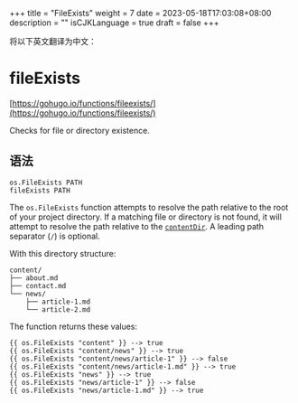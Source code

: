 +++
title = "FileExists"
weight = 7
date = 2023-05-18T17:03:08+08:00
description = ""
isCJKLanguage = true
draft = false
+++

将以下英文翻译为中文：
# fileExists

[https://gohugo.io/functions/fileexists/](https://gohugo.io/functions/fileexists/)

Checks for file or directory existence.

## 语法

```
os.FileExists PATH
fileExists PATH
```

The `os.FileExists` function attempts to resolve the path relative to the root of your project directory. If a matching file or directory is not found, it will attempt to resolve the path relative to the [`contentDir`](https://gohugo.io/getting-started/configuration#contentdir). A leading path separator (`/`) is optional.

With this directory structure:

```text
content/
├── about.md
├── contact.md
└── news/
    ├── article-1.md
    └── article-2.md
```

The function returns these values:

```go-html-template
{{ os.FileExists "content" }} --> true
{{ os.FileExists "content/news" }} --> true
{{ os.FileExists "content/news/article-1" }} --> false
{{ os.FileExists "content/news/article-1.md" }} --> true
{{ os.FileExists "news" }} --> true
{{ os.FileExists "news/article-1" }} --> false
{{ os.FileExists "news/article-1.md" }} --> true
```
